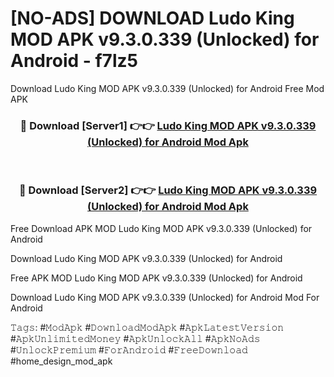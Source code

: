 # [NO-ADS] DOWNLOAD Ludo King MOD APK v9.3.0.339 (Unlocked) for Android - f7lz5
Download Ludo King MOD APK v9.3.0.339 (Unlocked) for Android Free Mod APK

<div align="center">
<h3>🔴 Download [Server1] 👉👉 <a href="https://apk-comot.site?title=Ludo_King_MOD_APK_v9.3.0.339_(Unlocked)_for_Android">Ludo King MOD APK v9.3.0.339 (Unlocked) for Android Mod Apk</a></h3><br>

<h3>🔴 Download [Server2] 👉👉 <a href="https://apk-comot.site?title=Ludo_King_MOD_APK_v9.3.0.339_(Unlocked)_for_Android">Ludo King MOD APK v9.3.0.339 (Unlocked) for Android Mod Apk</a></h3>
</div>


Free Download APK MOD Ludo King MOD APK v9.3.0.339 (Unlocked) for Android

Download Ludo King MOD APK v9.3.0.339 (Unlocked) for Android 

Free APK MOD Ludo King MOD APK v9.3.0.339 (Unlocked) for Android 

Download Ludo King MOD APK v9.3.0.339 (Unlocked) for Android Mod For Android

𝚃𝚊𝚐𝚜: #𝙼𝚘𝚍𝙰𝚙𝚔 #𝙳𝚘𝚠𝚗𝚕𝚘𝚊𝚍𝙼𝚘𝚍𝙰𝚙𝚔 #𝙰𝚙𝚔𝙻𝚊𝚝𝚎𝚜𝚝𝚅𝚎𝚛𝚜𝚒𝚘𝚗 #𝙰𝚙𝚔𝚄𝚗𝚕𝚒𝚖𝚒𝚝𝚎𝚍𝙼𝚘𝚗𝚎𝚢 #𝙰𝚙𝚔𝚄𝚗𝚕𝚘𝚌𝚔𝙰𝚕𝚕 #𝙰𝚙𝚔𝙽𝚘𝙰𝚍𝚜 #𝚄𝚗𝚕𝚘𝚌𝚔𝙿𝚛𝚎𝚖𝚒𝚞𝚖 #𝙵𝚘𝚛𝙰𝚗𝚍𝚛𝚘𝚒𝚍 #𝙵𝚛𝚎𝚎𝙳𝚘𝚠𝚗𝚕𝚘𝚊𝚍 #home_design_mod_apk